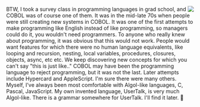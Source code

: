 <img src="http://scripting.com/images/2017/12/23/sarahLynn.png" border="0" align="right">BTW, I took a survey class in programming languages in grad school, and COBOL was of course one of them. It was in the mid-late 70s when people were still creating new systems in COBOL. It was one of the first attempts to make programming like English instead of like programming, so managers could do it, you wouldn't need programmers. To anyone who really knew about programming, it was obvious that this would not work. People would want features for which there were no human language equivalents, like looping and recursion, nesting, local variables, procedures, closures, objects, async, etc etc. We keep discovering new concepts for which you can't say "this is just like.." COBOL may have been the programming language to reject programming, but it was not the last. Later attempts include Hypercard and AppleScript. I'm sure there were many others. Myself, I've always been most comfortable with Algol-like languages, C, Pascal, JavaScript. My own invented language, UserTalk, is very much Algol-like. There is a grammar somewhere for UserTalk. I'll find it later. :rocket:
